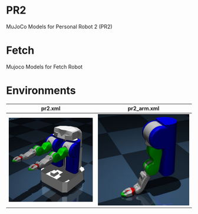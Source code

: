# PR2
MuJoCo Models for Personal Robot 2 (PR2)


# Fetch
Mujoco Models for Fetch Robot

# Environments 

pr2.xml           |  pr2_arm.xml            
:-------------------------:|:-------------------------:
![Alt text](assets/pr2.jpg?raw=false "pr2") |  ![Alt text](assets/pr2-arm.jpg?raw=false "PR2 arm")
